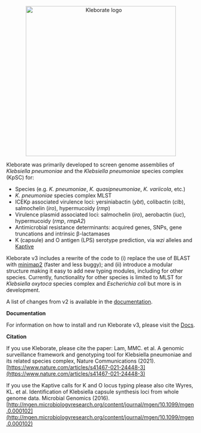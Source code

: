 <p align="center"><picture><source srcset="images/logo-dark.png" media="(prefers-color-scheme: dark)"><img src="images/logo.png" alt="Kleborate logo" width="400"></picture></p>

Kleborate was primarily developed to screen genome assemblies of _Klebsiella pneumoniae_ and the _Klebsiella pneumoniae_ species complex (KpSC) for:

* Species (e.g. _K. pneumoniae_, _K. quasipneumoniae_, _K. variicola_, etc.)
* _K. pneumoniae_ species complex MLST
* ICEKp associated virulence loci: yersiniabactin (_ybt_), colibactin (_clb_), salmochelin (_iro_), hypermucoidy (_rmp_)
* Virulence plasmid associated loci: salmochelin (_iro_), aerobactin (_iuc_), hypermucoidy (_rmp_, _rmpA2_)
* Antimicrobial resistance determinants: acquired genes, SNPs, gene truncations and intrinsic β-lactamases
* K (capsule) and O antigen (LPS) serotype prediction, via _wzi_ alleles and [Kaptive](https://github.com/klebgenomics/Kaptive)

Kleborate v3 includes a rewrite of the code to (i) replace the use of BLAST with [minimap2](https://lh3.github.io/minimap2/minimap2.html) (faster and less buggy); and (ii) introduce a modular structure making it easy to add new typing modules, including for other species. Currently, functionality for other species is limited to MLST for _Klebsiella oxytoca_ species complex and _Escherichia coli_ but more is in development.

A list of changes from v2 is available in the [documentation](https://kleborate.readthedocs.io/en/latest/index.html#changes-from-v2).

**Documentation**

For information on how to install and run Kleborate v3, please visit the [Docs](https://kleborate.readthedocs.io/en/latest/).

**Citation**

If you use Kleborate, please cite the paper: Lam, MMC. et al. A genomic surveillance framework and genotyping tool for Klebsiella pneumoniae and its related species complex, Nature Communications (2021). [https://www.nature.com/articles/s41467-021-24448-3](https://www.nature.com/articles/s41467-021-24448-3)

If you use the Kaptive calls for K and O locus typing please also cite Wyres, KL. et al. Identification of Klebsiella capsule synthesis loci from whole genome data. Microbial Genomics (2016). [http://mgen.microbiologyresearch.org/content/journal/mgen/10.1099/mgen.0.000102](http://mgen.microbiologyresearch.org/content/journal/mgen/10.1099/mgen.0.000102)

